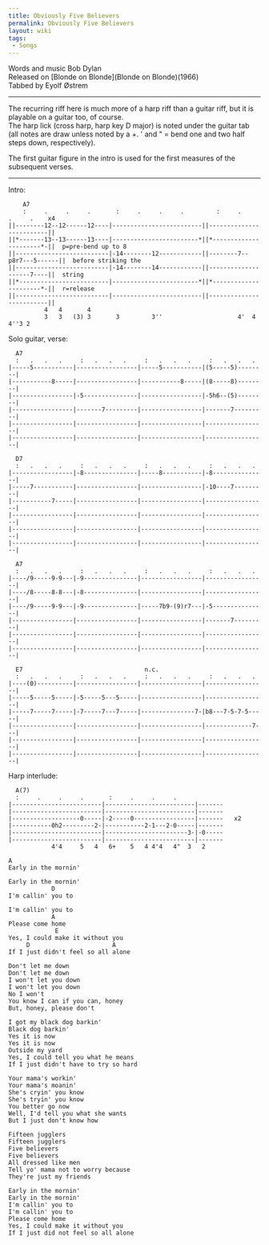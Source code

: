 ```yaml
---
title: Obviously Five Believers
permalink: Obviously Five Believers
layout: wiki
tags:
 - Songs
---
```


Words and music Bob Dylan  
Released on [Blonde on Blonde](Blonde on Blonde)(1966)  
Tabbed by Eyolf Østrem

* * * * *

The recurring riff here is much more of a harp riff than a guitar riff,
but it is playable on a guitar too, of course.  
The harp lick (cross harp, harp key D major) is noted under the guitar
tab (all notes are draw unless noted by a +. ' and " = bend one and two
half steps down, respectively).

The first guitar figure in the intro is used for the first measures of
the subsequent verses.

* * * * *

Intro:

        A7
        :     .     .     .       :     .     .     .         :     .     .     .    x4
    ||--------12--12------12----|-------------------------||-------------------------||
    ||*-------13--13------13----|------------------------*||*----------------------*-||  p=pre-bend up to 8
    ||--------------------------|-14--------12------------||--------7--p8r7---5------||  before striking the
    ||--------------------------|-14--------14------------||--------------------7----||  string
    ||*-------------------------|------------------------*||*----------------------*-||  r=release
    ||--------------------------|-------------------------||-------------------------||
              4   4       4
              3   3   (3) 3       3         3''                     4'  4 4''3 2   

Solo guitar, verse:

      A7
      :   .   .   .     :   .   .   .     :   .   .   .     :   .   .   .
    |-----5-----------|-----------------|-----5-----------|(5-----5)--------|
    |-----------8-----|-----------------|-----------8-----|(8-----8)--------|
    |-----------------|-5---------------|-----------------|-5h6--(5)--------|
    |-----------------|-------7---------|-----------------|-------7---------|
    |-----------------|-----------------|-----------------|-----------------|
    |-----------------|-----------------|-----------------|-----------------|

      D7
      :   .   .   .     :   .   .   .     :   .   .   .     :   .   .   .
    |-----------------|-8---------------|-----8-----------|-8---------------|
    |-----7-----------|-----------------|-----------------|-10----7---------|
    |-----------7-----|-----------------|-----------------|-----------------|
    |-----------------|-----------------|-----------------|-----------------|
    |-----------------|-----------------|-----------------|-----------------|
    |-----------------|-----------------|-----------------|-----------------|

      A7
      :   .   .   .     :   .   .   .     :   .   .   .     :   .   .   .
    |----/9-----9-9---|-9---------------|-----------------|-----------------|
    |----/8-----8-8---|-8---------------|-----------------|-----------------|
    |----/9-----9-9---|-9---------------|-----7b9-(9)r7---|-5---------------|
    |-----------------|-----------------|-----------------|-------7---------|
    |-----------------|-----------------|-----------------|-----------------|
    |-----------------|-----------------|-----------------|-----------------|

      E7                                  n.c.
      :   .   .   .     :   .   .   .     :   .   .   .     :   .   .   .
    |----(0)----------|-----------------|-----------------|-----------------|
    |-----5-----5-----|-5-----5---5-----|-----------------|-----------------|
    |-----7-----7-----|-7-----7---7-----|---------------7-|b8---7-5-7-5-----|
    |-----------------|-----------------|-----------------|-------------7---|
    |-----------------|-----------------|-----------------|-----------------|
    |-----------------|-----------------|-----------------|-----------------|

Harp interlude:

      A(7)
      :     .     .     .       :     .     .     .
    |-------------------------|-------------------------|-------
    |-------------------------|-------------------------|-------
    |-------------------0-----|-2-----0-----------------|-------   x2
    |-----------0h2---------2-|-----------2-1---2-0-----|-------
    |-------------------------|-----------------------3-|-0-----
    |-------------------------|-------------------------|-------
                4'4     5   4   6+    5   4 4'4   4"  3   2 

    A
    Early in the mornin'

    Early in the mornin'
                D
    I'm callin' you to

    I'm callin' you to
                A
    Please come home
                 E
    Yes, I could make it without you
         D                       A
    If I just didn't feel so all alone

    Don't let me down
    Don't let me down
    I won't let you down
    I won't let you down
    No I won't
    You know I can if you can, honey
    But, honey, please don't

    I got my black dog barkin'
    Black dog barkin'
    Yes it is now
    Yes it is now
    Outside my yard
    Yes, I could tell you what he means
    If I just didn't have to try so hard

    Your mama's workin'
    Your mama's moanin'
    She's cryin' you know
    She's tryin' you know
    You better go now
    Well, I'd tell you what she wants
    But I just don't know how

    Fifteen jugglers
    Fifteen jugglers
    Five believers
    Five believers
    All dressed like men
    Tell yo' mama not to worry because
    They're just my friends

    Early in the mornin'
    Early in the mornin'
    I'm callin' you to
    I'm callin' you to
    Please come home
    Yes, I could make it without you
    If I just did not feel so all alone

